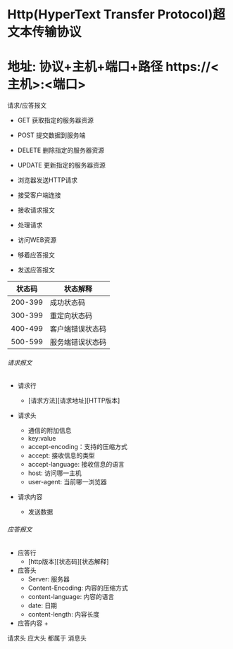 
# Http(HyperText Transfer Protocol)超文本传输协议

# 地址: 协议+主机+端口+路径 https://<主机>:<端口>
请求/应答报文

+ GET 获取指定的服务器资源
+ POST 提交数据到服务端
+ DELETE 删除指定的服务器资源
+ UPDATE 更新指定的服务器资源

+ 浏览器发送HTTP请求
+ 接受客户端连接
+ 接收请求报文
+ 处理请求
+ 访问WEB资源
+ 够着应答报文
+ 发送应答报文

|状态码|状态解释|
|---|---|
|200-399|成功状态码|
|300-399|重定向状态码|
|400-499|客户端错误状态码|
|500-599|服务端错误状态码|

###### 请求报文
+ 请求行 
	+ [请求方法][请求地址][HTTP版本]
+ 请求头 
	+ 通信的附加信息
	+ key:value
	+ accept-encoding：支持的压缩方式
	+ accept: 接收信息的类型
	+ accept-language: 接收信息的语言
	+ host: 访问哪一主机
	+ user-agent: 当前哪一浏览器
	
+ 请求内容
	+ 发送数据

###### 应答报文
+ 应答行
	+ [http版本][状态码][状态解释]
+ 应答头
	+ Server: 服务器
	+ Content-Encoding: 内容的压缩方式
	+ content-language: 内容的语言
	+ date: 日期 
	+ content-length: 内容长度
+ 应答内容
	+ 
	
请求头 应大头 都属于 消息头
